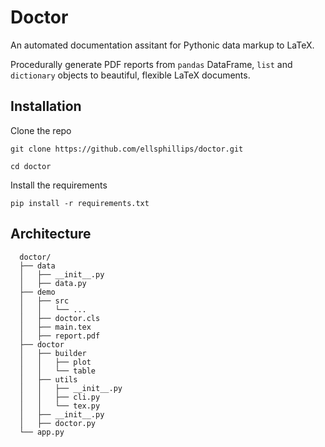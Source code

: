 # Doctor

An automated documentation assitant for Pythonic data markup to LaTeX.

Procedurally generate PDF reports from `pandas` DataFrame, `list` and `dictionary` objects to beautiful, flexible LaTeX documents.

## Installation

Clone the repo

```
git clone https://github.com/ellsphillips/doctor.git

cd doctor
```

Install the requirements

```
pip install -r requirements.txt
```

## Architecture

```shell
  doctor/
  ├── data
  │   ├── __init__.py
  │   ├── data.py
  ├── demo
  │   ├── src
  │   │   └── ...
  │   ├── doctor.cls
  │   ├── main.tex
  │   ├── report.pdf
  ├── doctor
  │   ├── builder
  │   │   ├── plot
  │   │   └── table
  │   ├── utils
  │   │   ├── __init__.py
  │   │   ├── cli.py
  │   │   └── tex.py
  │   ├── __init__.py
  │   ├── doctor.py
  └── app.py
```
